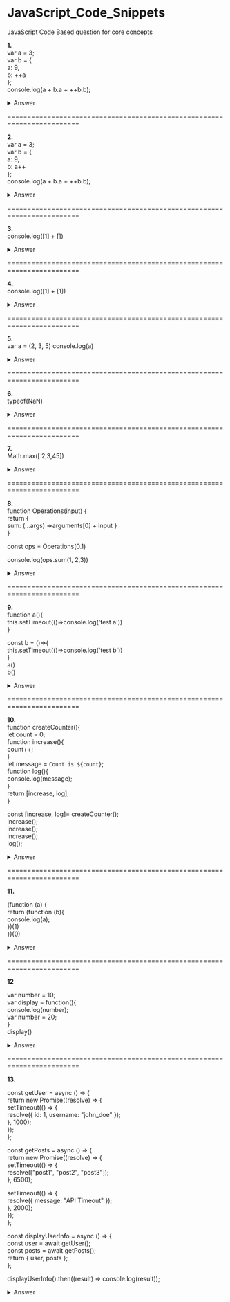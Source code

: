 # JavaScript_Code_Snippets
JavaScript Code Based question for core concepts


**1.**  
var a = 3;  
var b = {  
  a: 9,  
  b: ++a  
};  
console.log(a + b.a + ++b.b);  

<details>  
<summary>Answer</summary>
18
</details>

========================================================================

**2.**    
var a = 3;  
var b = {  
  a: 9,  
  b: a++  
};  
console.log(a + b.a + ++b.b);  

<details>  
<summary>Answer</summary>
17
</details>

========================================================================

**3.**   
console.log([1] + [])
<details>  
<summary>Answer</summary>
1
</details>

========================================================================

**4.**   
console.log([1] + [1])
<details>  
<summary>Answer</summary>
11
</details>

========================================================================

**5.**  
var a = (2, 3, 5) 
console.log(a)
<details>  
<summary>Answer</summary>
5
</details>

========================================================================

**6.**  
typeof(NaN)
<details>  
<summary>Answer</summary>
"number"
</details>

========================================================================

**7.**   
Math.max([ 2,3,45])
<details>  
<summary>Answer</summary>
NaN
</details>

========================================================================

**8.**   
function Operations(input) {     
return {  
sum: (...args) =>arguments[0] + input }  
}  
  
const ops = Operations(0.1)   
  
console.log(ops.sum(1, 2,3))  
<details>    
<summary>Answer</summary>
0.2  
</details>

========================================================================

**9.**   
function a(){  
    this.setTimeout(()=>console.log('test a'))  
}  
  
const b = ()=>{  
    this.setTimeout(()=>console.log('test b'))  
}  
a()  
b()  
<details>  
<summary>Answer</summary>
test a  
test b
</details>

========================================================================

**10.**   
function createCounter(){    
   let count = 0;  
   function increase(){  
   count++;    
}  
let message = `Count is ${count}`;  
function log(){  
console.log(message);  
}  
return [increase, log];  
}    
    
const [increase, log]= createCounter();  
increase();  
increase();  
increase();  
log();  
<details>  
<summary>Answer</summary>
Count is 0       
=>  Increase() is called three times successively, incrementing the count variable each time.  
After the three calls to increase(), count becomes 3.  
However, the log() function within createCounter captures the message variable at the time of its creation, which happens before any calls to increase(). Therefore, the message   variable inside log() still holds the initial value of Count is 0.  
</details>

========================================================================

**11.**   

(function (a) {  
return (function (b){  
console.log(a);  
})(1)  
})(0)   
  
<details>    
<summary>Answer</summary>
0  
</details>

========================================================================

**12**   

var number = 10;  
var display = function(){  
    console.log(number);  
    var number = 20;  
}  
display()   
    
<details>      
<summary>Answer</summary>   
undefined   
</details>  

========================================================================

**13.**    
  
const getUser = async () => {  
  return new Promise((resolve) => {  
    setTimeout(() => {  
      resolve({ id: 1, username: "john_doe" });  
    }, 1000);  
  });  
};  
  
const getPosts = async () => {  
  return new Promise((resolve) => {  
    setTimeout(() => {  
      resolve(["post1", "post2", "post3"]);  
    }, 6500);  
  
  setTimeout(() => {  
      resolve({ message: "API Timeout" });  
    }, 2000);  
  });  
};  
  
const displayUserInfo = async () => {   
  const user = await getUser();  
  const posts = await getPosts();  
  return { user, posts };  
};  
  
displayUserInfo().then((result) => console.log(result));  
  
<details>      
<summary>Answer</summary>   
{    
    "user": {  
        "id": 1,  
        "username": "john_doe"  
    },  
    "posts": {  
        "message": "API Timeout"  
    }  
}  
</details>  
